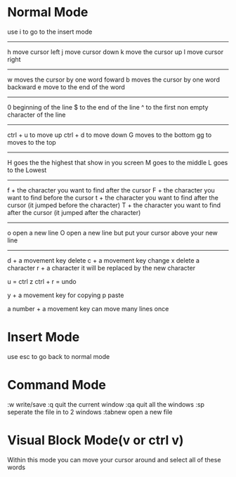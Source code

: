 # Normal Mode
use i to go to the insert mode

---
h move cursor left
j move cursor down
k move the cursor up
l move cursor right

---
w moves the cursor by one word foward
b  moves the cursor by one word backward
e move to the end of the word

---
0 beginning of the line
$ to the end of the line
^ to the first non empty character of the line 

---
ctrl + u to move up
ctrl + d to move down
G moves to the bottom
gg to moves to the top 

---
H goes the the highest that show in you screen
M goes to the middle
L goes to the Lowest

---
f + the character you want to find after the cursor
F + the character you want to find before the cursor
t + the character you want to find after the cursor (it jumped before the character)
T + the character you want to find after the cursor (it jumped after the character)

---

o open a new line
O open a new line but put your cursor above your new line


---
d + a movement key delete
c + a movement key change
x delete a character
r + a character it will be replaced by the new character

u = ctrl z
ctrl + r = undo

y + a movement key for copying
p paste

a number + a movement key can move many lines once
# Insert Mode
use esc to go back to normal mode
# Command Mode
:w write/save
:q quit the current window
:qa quit all the windows
:sp seperate the file in to 2 windows
:tabnew open a new file

# Visual Block Mode(v or ctrl v)
Within this mode you can move your cursor around and select all of these words